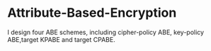 # Attribute-Based-Encryption
I design four ABE schemes, including cipher-policy ABE, key-policy ABE,target KPABE and target CPABE.
